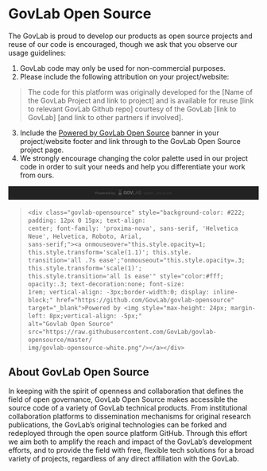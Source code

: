 # GovLab Open Source

The GovLab is proud to develop our products as open source projects and reuse of our code is encouraged, though we ask that you observe our usage guidelines:

1. GovLab code may only be used for non-commercial purposes.
2. Please include the following attribution on your project/website:

  > The code for this platform was originally developed for the [Name of the GovLab Project and link to project] and is 
  > available for reuse [link to relevant GovLab Github repo] courtesy of the GovLab [link to GovLab] [and link to other 
  > partners if involved].

3. Include the [Powered by GovLab Open Source](https://github.com/GovLab/govlab-opensource) banner in your project/website footer and link through to the GovLab Open Source project page.
4. We strongly encourage changing the color palette used in our project code in order to suit your needs and help you differentiate your work from ours. 

![GovLab Open Source Banner](https://raw.githubusercontent.com/GovLab/govlab-opensource/master/img/govlab-opensource.png)

> ```
> <div class="govlab-opensource" style="background-color: #222; padding: 12px 0 15px; text-align: 
> center; font-family: 'proxima-nova', sans-serif, 'Helvetica Neue', Helvetica, Roboto, Arial, 
> sans-serif;"><a onmouseover="this.style.opacity=1; this.style.transform='scale(1.1)'; this.style.
> transition='all .7s ease';"onmouseout="this.style.opacity=.3; this.style.transform='scale(1)'; 
> this.style.transition='all 1s ease'" style="color:#fff; opacity:.3; text-decoration:none; font-size: 
> 1rem; vertical-align: -3px;border-width:0; display: inline-block;" href="https://github.com/GovLab/govlab-opensource" 
> target="_blank">Powered by <img style="max-height: 24px; margin-left: 8px;vertical-align: -5px;" 
> alt="Govlab Open Source" src="https://raw.githubusercontent.com/GovLab/govlab-opensource/master/
> img/govlab-opensource-white.png"/></a></div>
> ```


## About GovLab Open Source
In keeping with the spirit of openness and collaboration that defines the field of open governance, GovLab Open Source makes accessible the source code of a variety of GovLab technical products. From institutional collaboration platforms to dissemination mechanisms for original research publications, the GovLab’s original technologies can be forked and redeployed through the open source platform GitHub. Through this effort we aim both to amplify the reach and impact of the GovLab’s development efforts, and to provide the field with free, flexible tech solutions for a broad variety of projects, regardless of any direct affiliation with the GovLab. 
